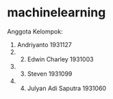 # machinelearning
Anggota Kelompok: 
1. Andriyanto 1931127 
2. 2. Edwin Charley 1931003  
3. 3. Steven 1931099 
4. 4. Julyan Adi Saputra 1931060
